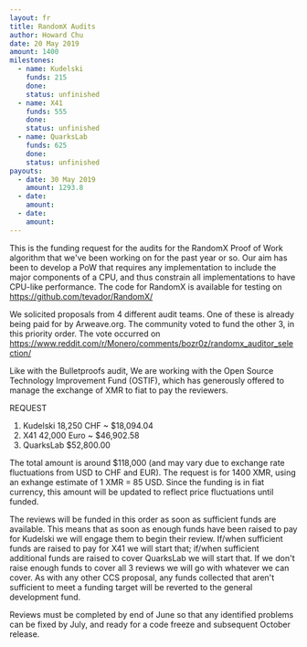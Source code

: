 ```yaml
---
layout: fr
title: RandomX Audits
author: Howard Chu
date: 20 May 2019
amount: 1400
milestones:
  - name: Kudelski
    funds: 215
    done:
    status: unfinished
  - name: X41
    funds: 555
    done:
    status: unfinished
  - name: QuarksLab
    funds: 625
    done:
    status: unfinished
payouts:
  - date: 30 May 2019
    amount: 1293.8
  - date:
    amount:
  - date:
    amount:
---
```

This is the funding request for the audits for the RandomX Proof of Work algorithm that we've
been working on for the past year or so. Our aim has been to develop a PoW that requires any
implementation to include the major components of a CPU, and thus constrain all implementations
to have CPU-like performance. The code for RandomX is available for testing on
https://github.com/tevador/RandomX/

We solicited proposals from 4 different audit teams. One of these is already being paid for
by Arweave.org. The community voted to fund the other 3, in this priority order. The vote
occurred on https://www.reddit.com/r/Monero/comments/bozr0z/randomx_auditor_selection/

Like with the Bulletproofs audit, We are working with the Open Source Technology Improvement Fund (OSTIF),
which has generously offered to manage the exchange of XMR to fiat to pay the reviewers.

REQUEST

1. Kudelski 18,250 CHF ~ $18,094.04
2. X41 42,000 Euro ~ $46,902.58
3. QuarksLab $52,800.00

The total amount is around $118,000 (and may vary due to exchange rate fluctuations from USD
to CHF and EUR). The request is for 1400 XMR, using an exhange estimate of 1 XMR = 85 USD. Since
the funding is in fiat currency, this amount will be updated to reflect price fluctuations
until funded.

The reviews will be funded in this order as soon as sufficient funds are available. This means
that as soon as enough funds have been raised to pay for Kudelski we will engage them to begin
their review. If/when sufficient funds are raised to pay for X41 we will start that; if/when
sufficient additional funds are raised to cover QuarksLab we will start that. If we don't raise
enough funds to cover all 3 reviews we will go with whatever we can cover. As with any other CCS
proposal, any funds collected that aren't sufficient to meet a funding target will be reverted
to the general development fund.

Reviews must be completed by end of June so that any identified problems can be fixed by July,
and ready for a code freeze and subsequent October release.

